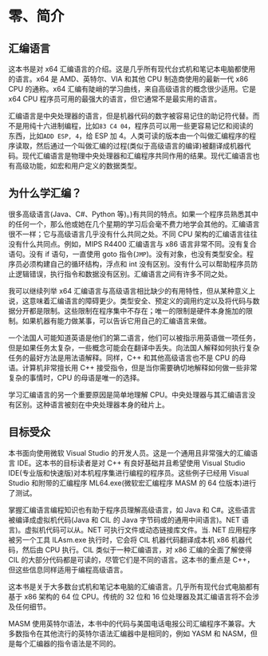 # 零、简介

## 汇编语言

这本书是对 x64 汇编语言的介绍。这是几乎所有现代台式机和笔记本电脑都使用的语言。x64 是 AMD、英特尔、VIA 和其他 CPU 制造商使用的最新一代 x86 CPU 的通称。x64 汇编有陡峭的学习曲线，来自高级语言的概念很少适用。它是 x64 CPU 程序员可用的最强大的语言，但它通常不是最实用的语言。

汇编语言是中央处理器的语言，但是机器代码的数字被容易记住的助记符代替。而不是用纯十六进制编程，比如`83 C4 04`，程序员可以用一些更容易记忆和阅读的东西，比如`ADD ESP, 4`，给 ESP 加 4。人类可读的版本由一个叫做汇编程序的程序读取，然后通过一个叫做汇编的过程(类似于高级语言的编译)被翻译成机器代码。现代汇编语言是物理中央处理器和汇编程序共同作用的结果。现代汇编语言也有高级功能，如宏和用户定义的数据类型。

## 为什么学汇编？

很多高级语言(Java、C#、Python 等)。)有共同的特点。如果一个程序员熟悉其中的任何一个，那么他或她在几个星期的学习后会毫不费力地学会其他的。汇编语言很不一样；它与高级语言几乎没有什么共同之处。不同 CPU 架构的汇编语言往往没有什么共同点。例如，MIPS R4400 汇编语言与 x86 语言非常不同。没有复合语句。没有 if 语句，一直使用 goto 指令(`JMP`)。没有对象，也没有类型安全。程序员必须构建自己的循环结构，浮点和 int 没有区别。没有什么可以帮助程序员防止逻辑错误，执行指令和数据没有区别。汇编语言之间有许多不同之处。

我可以继续列举 x64 汇编语言与高级语言相比缺少的有用特性，但从某种意义上说，这意味着汇编语言的障碍更少。类型安全、预定义的调用约定以及将代码与数据分开都是限制。这些限制在程序集中不存在；唯一的限制是硬件本身施加的限制。如果机器有能力做某事，可以告诉它用自己的汇编语言来做。

一个法国人可能知道英语是他们的第二语言，他们可以被指示用英语做一项任务，但是如果任务太复杂，一些概念可能会在翻译中丢失。向法国人解释如何执行复杂任务的最好方法是用法语解释。同样，C++ 和其他高级语言也不是 CPU 的母语。计算机非常擅长用 C++ 接受指令，但是当你需要确切地解释如何做一些非常复杂的事情时，CPU 的母语是唯一的选择。

学习汇编语言的另一个重要原因是简单地理解 CPU。中央处理器与其汇编语言没有区别。这种语言被刻在中央处理器本身的硅片上。

## 目标受众

本书面向使用微软 Visual Studio 的开发人员。这是一个通用且非常强大的汇编语言 IDE。这本书的目标读者是对 C++ 有良好基础并且希望使用 Visual Studio IDE(专业版和快速版)对本机程序集进行编程的程序员。这些例子已经用 Visual Studio 和附带的汇编程序 ML64.exe(微软宏汇编程序 MASM 的 64 位版本)进行了测试。

掌握汇编语言编程知识也有助于程序员理解高级语言，如 Java 和 C#。这些语言被编译成虚拟机代码(Java 和 CIL 的 Java 字节码或的通用中间语言)。NET 语言)。虚拟机代码可以从。NET 可执行文件或动态链接库文件。当. NET 应用程序被另一个工具 ILAsm.exe 执行时，它会将 CIL 机器代码翻译成本机 x86 机器代码，然后由 CPU 执行。CIL 类似于一种汇编语言，对 x86 汇编的全面了解使得 CIL 的大部分代码都是可读的，尽管它们是不同的语言。这本书的重点是 C++，但这些信息同样适用于编程高级语言。

这本书是关于大多数台式机和笔记本电脑的汇编语言。几乎所有现代台式电脑都有基于 x86 架构的 64 位 CPU。传统的 32 位和 16 位处理器及其汇编语言将不会涉及任何细节。

MASM 使用英特尔语法，本书中的代码与美国电话电报公司汇编程序不兼容。大多数指令在其他流行的英特尔语法汇编器中是相同的，例如 YASM 和 NASM，但是每个汇编器的指令语法是不同的。